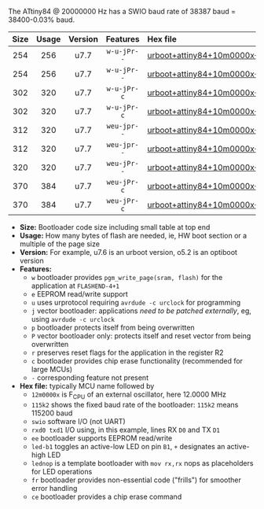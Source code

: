 The ATtiny84 @ 20000000 Hz has a SWIO baud rate of 38387 baud = 38400-0.03% baud.

|Size|Usage|Version|Features|Hex file|
|:-:|:-:|:-:|:-:|:--|
|254|256|u7.7|`w-u-jPr--`|[urboot+attiny84+10m0000x+++19k2_swio_rxa3_txa2_led+a4.hex](https://raw.githubusercontent.com/stefanrueger/urboot.hex/main/mcus/attiny84/external_oscillator/fcpu+10m0000_Hz/br+++19k2_bps/urboot+attiny84+10m0000x+++19k2_swio_rxa3_txa2_led+a4.hex)|
|254|256|u7.7|`w-u-jPr--`|[urboot+attiny84+10m0000x+++19k2_swio_rxa3_txa2_lednop.hex](https://raw.githubusercontent.com/stefanrueger/urboot.hex/main/mcus/attiny84/external_oscillator/fcpu+10m0000_Hz/br+++19k2_bps/urboot+attiny84+10m0000x+++19k2_swio_rxa3_txa2_lednop.hex)|
|302|320|u7.7|`w-u-jPr-c`|[urboot+attiny84+10m0000x+++19k2_swio_rxa3_txa2_led+a4_fr_ce.hex](https://raw.githubusercontent.com/stefanrueger/urboot.hex/main/mcus/attiny84/external_oscillator/fcpu+10m0000_Hz/br+++19k2_bps/urboot+attiny84+10m0000x+++19k2_swio_rxa3_txa2_led+a4_fr_ce.hex)|
|302|320|u7.7|`w-u-jPr-c`|[urboot+attiny84+10m0000x+++19k2_swio_rxa3_txa2_lednop_fr_ce.hex](https://raw.githubusercontent.com/stefanrueger/urboot.hex/main/mcus/attiny84/external_oscillator/fcpu+10m0000_Hz/br+++19k2_bps/urboot+attiny84+10m0000x+++19k2_swio_rxa3_txa2_lednop_fr_ce.hex)|
|312|320|u7.7|`weu-jpr--`|[urboot+attiny84+10m0000x+++19k2_swio_rxa3_txa2_ee_led+a4.hex](https://raw.githubusercontent.com/stefanrueger/urboot.hex/main/mcus/attiny84/external_oscillator/fcpu+10m0000_Hz/br+++19k2_bps/urboot+attiny84+10m0000x+++19k2_swio_rxa3_txa2_ee_led+a4.hex)|
|312|320|u7.7|`weu-jpr--`|[urboot+attiny84+10m0000x+++19k2_swio_rxa3_txa2_ee_lednop.hex](https://raw.githubusercontent.com/stefanrueger/urboot.hex/main/mcus/attiny84/external_oscillator/fcpu+10m0000_Hz/br+++19k2_bps/urboot+attiny84+10m0000x+++19k2_swio_rxa3_txa2_ee_lednop.hex)|
|320|320|u7.7|`weu-jPr--`|[urboot+attiny84+10m0000x+++19k2_swio_rxa3_txa2_ee.hex](https://raw.githubusercontent.com/stefanrueger/urboot.hex/main/mcus/attiny84/external_oscillator/fcpu+10m0000_Hz/br+++19k2_bps/urboot+attiny84+10m0000x+++19k2_swio_rxa3_txa2_ee.hex)|
|370|384|u7.7|`weu-jPr-c`|[urboot+attiny84+10m0000x+++19k2_swio_rxa3_txa2_ee_led+a4_fr_ce.hex](https://raw.githubusercontent.com/stefanrueger/urboot.hex/main/mcus/attiny84/external_oscillator/fcpu+10m0000_Hz/br+++19k2_bps/urboot+attiny84+10m0000x+++19k2_swio_rxa3_txa2_ee_led+a4_fr_ce.hex)|
|370|384|u7.7|`weu-jPr-c`|[urboot+attiny84+10m0000x+++19k2_swio_rxa3_txa2_ee_lednop_fr_ce.hex](https://raw.githubusercontent.com/stefanrueger/urboot.hex/main/mcus/attiny84/external_oscillator/fcpu+10m0000_Hz/br+++19k2_bps/urboot+attiny84+10m0000x+++19k2_swio_rxa3_txa2_ee_lednop_fr_ce.hex)|

- **Size:** Bootloader code size including small table at top end
- **Usage:** How many bytes of flash are needed, ie, HW boot section or a multiple of the page size
- **Version:** For example, u7.6 is an urboot version, o5.2 is an optiboot version
- **Features:**
  + `w` bootloader provides `pgm_write_page(sram, flash)` for the application at `FLASHEND-4+1`
  + `e` EEPROM read/write support
  + `u` uses urprotocol requiring `avrdude -c urclock` for programming
  + `j` vector bootloader: applications *need to be patched externally*, eg, using `avrdude -c urclock`
  + `p` bootloader protects itself from being overwritten
  + `P` vector bootloader only: protects itself and reset vector from being overwritten
  + `r` preserves reset flags for the application in the register R2
  + `c` bootloader provides chip erase functionality (recommended for large MCUs)
  + `-` corresponding feature not present
- **Hex file:** typically MCU name followed by
  + `12m0000x` is F<sub>CPU</sub> of an external oscillator, here 12.0000 MHz
  + `115k2` shows the fixed baud rate of the bootloader: `115k2` means 115200 baud
  + `swio` software I/O (not UART)
  + `rxd0 txd1` I/O using, in this example, lines RX `D0` and TX `D1`
  + `ee` bootloader supports EEPROM read/write
  + `led-b1` toggles an active-low LED on pin `B1`, `+` designates an active-high LED
  + `lednop` is a template bootloader with `mov rx,rx` nops as placeholders for LED operations
  + `fr` bootloader provides non-essential code ("frills") for smoother error handling
  + `ce` bootloader provides a chip erase command

